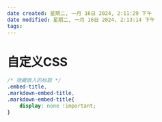 ```yaml
---
date created: 星期二, 一月 16日 2024, 2:11:29 下午
date modified: 星期二, 一月 16日 2024, 2:13:14 下午
tags: 
---
```


# 自定义CSS

``` css
/* 隐藏嵌入的标题 */
.embed-title,
.markdown-embed-title,
.markdown-embed-title{
	display: none !important;
}
```